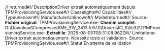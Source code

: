 // returned#// DescriptionDriver extrait automatiquement depuis TPMProvisioningService.exe#// Classelights#// Capabilities#// Typeunknown#// ManufacturerUnknown#// Modelreturned#// Source- **Fichier original**: TPMProvisioningService.exe- **Chemin complet**: D:\Download\Compressed\ME_SW_2413.5.67.0\Drivers\ICLS\lib32\TPMProvisioningService.exe- **Extrait le**: 2025-08-05T08:31:08.962Z#// Limitations- Driver extrait automatiquement- Ncessite tests et validation- Source: TPMProvisioningService.exe#// Statut En attente de validation
